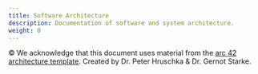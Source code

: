 ```yaml
---
title: Software Architecture
description: Documentation of software and system architecture.
weight: 0
---
```


© We acknowledge that this document uses material from the [arc 42 architecture template](http://www.arc42.org). 
Created by Dr. Peter Hruschka & Dr. Gernot Starke.
